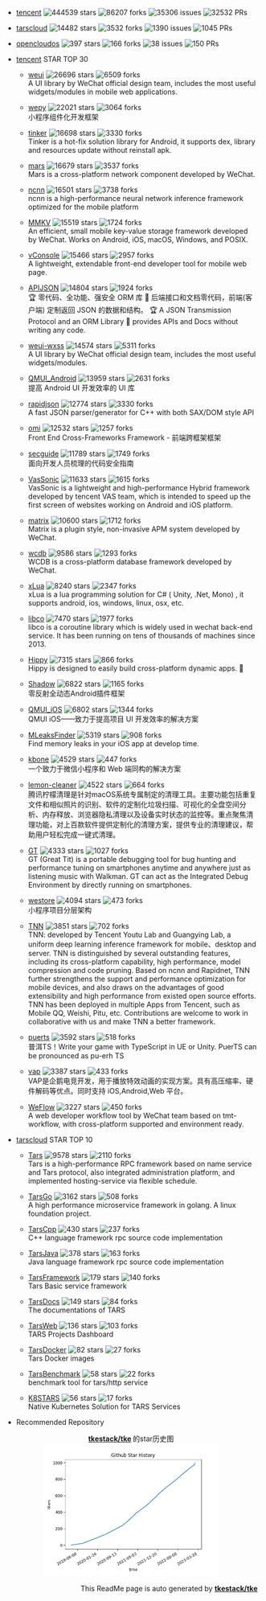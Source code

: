 
+ [tencent](https://github.com/tencent)
![444539 stars](https://img.shields.io/badge/Stars-444539-green)
![86207 forks](https://img.shields.io/badge/Forks-86207-green)
![35306 issues](https://img.shields.io/badge/Issues-35306-green)
![32532 PRs](https://img.shields.io/badge/PRs-32532-green)

+ [tarscloud](https://github.com/tarscloud)
![14482 stars](https://img.shields.io/badge/Stars-14482-green)
![3532 forks](https://img.shields.io/badge/Forks-3532-green)
![1390 issues](https://img.shields.io/badge/Issues-1390-green)
![1045 PRs](https://img.shields.io/badge/PRs-1045-green)

+ [opencloudos](https://github.com/opencloudos)
![397 stars](https://img.shields.io/badge/Stars-397-green)
![166 forks](https://img.shields.io/badge/Forks-166-green)
![38 issues](https://img.shields.io/badge/Issues-38-green)
![150 PRs](https://img.shields.io/badge/PRs-150-green)



+ [tencent](https://github.com/tencent) STAR TOP 30
    
    + [weui](https://github.com/tencent/weui) 
    ![26696 stars](https://img.shields.io/badge/Stars-26696-green)
    ![6509 forks](https://img.shields.io/badge/Forks-6509-green)  
    A UI library by WeChat official design team, includes the most useful widgets/modules in mobile web applications.
    
    + [wepy](https://github.com/tencent/wepy) 
    ![22021 stars](https://img.shields.io/badge/Stars-22021-green)
    ![3064 forks](https://img.shields.io/badge/Forks-3064-green)  
    小程序组件化开发框架
    
    + [tinker](https://github.com/tencent/tinker) 
    ![16698 stars](https://img.shields.io/badge/Stars-16698-green)
    ![3330 forks](https://img.shields.io/badge/Forks-3330-green)  
    Tinker is a hot-fix solution library for Android, it supports dex, library and resources update without reinstall apk.
    
    + [mars](https://github.com/tencent/mars) 
    ![16679 stars](https://img.shields.io/badge/Stars-16679-green)
    ![3537 forks](https://img.shields.io/badge/Forks-3537-green)  
    Mars is a cross-platform network component  developed by WeChat.
    
    + [ncnn](https://github.com/tencent/ncnn) 
    ![16501 stars](https://img.shields.io/badge/Stars-16501-green)
    ![3738 forks](https://img.shields.io/badge/Forks-3738-green)  
    ncnn is a high-performance neural network inference framework optimized for the mobile platform
    
    + [MMKV](https://github.com/tencent/MMKV) 
    ![15519 stars](https://img.shields.io/badge/Stars-15519-green)
    ![1724 forks](https://img.shields.io/badge/Forks-1724-green)  
    An efficient, small mobile key-value storage framework developed by WeChat. Works on Android, iOS, macOS, Windows, and POSIX.
    
    + [vConsole](https://github.com/tencent/vConsole) 
    ![15466 stars](https://img.shields.io/badge/Stars-15466-green)
    ![2957 forks](https://img.shields.io/badge/Forks-2957-green)  
    A lightweight, extendable front-end developer tool for mobile web page.
    
    + [APIJSON](https://github.com/tencent/APIJSON) 
    ![14804 stars](https://img.shields.io/badge/Stars-14804-green)
    ![1924 forks](https://img.shields.io/badge/Forks-1924-green)  
    🏆 零代码、全功能、强安全 ORM 库 🚀 后端接口和文档零代码，前端(客户端) 定制返回 JSON 的数据和结构。 🏆 A JSON Transmission Protocol and an ORM Library 🚀  provides APIs and Docs without writing any code.
    
    + [weui-wxss](https://github.com/tencent/weui-wxss) 
    ![14574 stars](https://img.shields.io/badge/Stars-14574-green)
    ![5311 forks](https://img.shields.io/badge/Forks-5311-green)  
    A UI library by WeChat official design team, includes the most useful widgets/modules.
    
    + [QMUI_Android](https://github.com/tencent/QMUI_Android) 
    ![13959 stars](https://img.shields.io/badge/Stars-13959-green)
    ![2631 forks](https://img.shields.io/badge/Forks-2631-green)  
    提高 Android UI 开发效率的 UI 库
    
    + [rapidjson](https://github.com/tencent/rapidjson) 
    ![12774 stars](https://img.shields.io/badge/Stars-12774-green)
    ![3330 forks](https://img.shields.io/badge/Forks-3330-green)  
    A fast JSON parser/generator for C++ with both SAX/DOM style API
    
    + [omi](https://github.com/tencent/omi) 
    ![12532 stars](https://img.shields.io/badge/Stars-12532-green)
    ![1257 forks](https://img.shields.io/badge/Forks-1257-green)  
     Front End Cross-Frameworks Framework - 前端跨框架框架
    
    + [secguide](https://github.com/tencent/secguide) 
    ![11789 stars](https://img.shields.io/badge/Stars-11789-green)
    ![1749 forks](https://img.shields.io/badge/Forks-1749-green)  
    面向开发人员梳理的代码安全指南
    
    + [VasSonic](https://github.com/tencent/VasSonic) 
    ![11633 stars](https://img.shields.io/badge/Stars-11633-green)
    ![1615 forks](https://img.shields.io/badge/Forks-1615-green)  
    VasSonic is a lightweight and high-performance Hybrid framework developed by tencent VAS team, which is intended to speed up the first screen of websites working on Android and iOS platform. 
    
    + [matrix](https://github.com/tencent/matrix) 
    ![10600 stars](https://img.shields.io/badge/Stars-10600-green)
    ![1712 forks](https://img.shields.io/badge/Forks-1712-green)  
    Matrix is a plugin style, non-invasive APM system developed by WeChat.
    
    + [wcdb](https://github.com/tencent/wcdb) 
    ![9586 stars](https://img.shields.io/badge/Stars-9586-green)
    ![1293 forks](https://img.shields.io/badge/Forks-1293-green)  
    WCDB is a cross-platform database framework developed by WeChat.
    
    + [xLua](https://github.com/tencent/xLua) 
    ![8240 stars](https://img.shields.io/badge/Stars-8240-green)
    ![2347 forks](https://img.shields.io/badge/Forks-2347-green)  
    xLua is a lua programming solution for  C# ( Unity, .Net, Mono) , it supports android, ios, windows, linux, osx, etc.
    
    + [libco](https://github.com/tencent/libco) 
    ![7470 stars](https://img.shields.io/badge/Stars-7470-green)
    ![1977 forks](https://img.shields.io/badge/Forks-1977-green)  
    libco is a coroutine library which is widely used in wechat  back-end service. It has been running on tens of thousands of machines since 2013.
    
    + [Hippy](https://github.com/tencent/Hippy) 
    ![7315 stars](https://img.shields.io/badge/Stars-7315-green)
    ![866 forks](https://img.shields.io/badge/Forks-866-green)  
    Hippy is designed to easily build cross-platform dynamic apps. 👏
    
    + [Shadow](https://github.com/tencent/Shadow) 
    ![6822 stars](https://img.shields.io/badge/Stars-6822-green)
    ![1165 forks](https://img.shields.io/badge/Forks-1165-green)  
    零反射全动态Android插件框架
    
    + [QMUI_iOS](https://github.com/tencent/QMUI_iOS) 
    ![6802 stars](https://img.shields.io/badge/Stars-6802-green)
    ![1344 forks](https://img.shields.io/badge/Forks-1344-green)  
    QMUI iOS——致力于提高项目 UI 开发效率的解决方案
    
    + [MLeaksFinder](https://github.com/tencent/MLeaksFinder) 
    ![5319 stars](https://img.shields.io/badge/Stars-5319-green)
    ![908 forks](https://img.shields.io/badge/Forks-908-green)  
    Find memory leaks in your iOS app at develop time.
    
    + [kbone](https://github.com/tencent/kbone) 
    ![4529 stars](https://img.shields.io/badge/Stars-4529-green)
    ![447 forks](https://img.shields.io/badge/Forks-447-green)  
    一个致力于微信小程序和 Web 端同构的解决方案
    
    + [lemon-cleaner](https://github.com/tencent/lemon-cleaner) 
    ![4522 stars](https://img.shields.io/badge/Stars-4522-green)
    ![664 forks](https://img.shields.io/badge/Forks-664-green)  
    腾讯柠檬清理是针对macOS系统专属制定的清理工具。主要功能包括重复文件和相似照片的识别、软件的定制化垃圾扫描、可视化的全盘空间分析、内存释放、浏览器隐私清理以及设备实时状态的监控等。重点聚焦清理功能，对上百款软件提供定制化的清理方案，提供专业的清理建议，帮助用户轻松完成一键式清理。
    
    + [GT](https://github.com/tencent/GT) 
    ![4333 stars](https://img.shields.io/badge/Stars-4333-green)
    ![1027 forks](https://img.shields.io/badge/Forks-1027-green)  
    GT (Great Tit) is a portable debugging tool for bug hunting and performance tuning on smartphones anytime and anywhere just as listening music with Walkman. GT can act as the Integrated Debug Environment by directly running on smartphones.
    
    + [westore](https://github.com/tencent/westore) 
    ![4094 stars](https://img.shields.io/badge/Stars-4094-green)
    ![473 forks](https://img.shields.io/badge/Forks-473-green)  
    小程序项目分层架构
    
    + [TNN](https://github.com/tencent/TNN) 
    ![3851 stars](https://img.shields.io/badge/Stars-3851-green)
    ![702 forks](https://img.shields.io/badge/Forks-702-green)  
    TNN: developed by Tencent Youtu Lab and Guangying Lab, a uniform deep learning inference framework for mobile、desktop and server. TNN is distinguished by several outstanding features, including its cross-platform capability, high performance, model compression and code pruning. Based on ncnn and Rapidnet, TNN further strengthens the support and performance optimization for mobile devices, and also draws on the advantages of good extensibility and high performance from existed open source efforts. TNN has been deployed in multiple Apps from Tencent, such as Mobile QQ, Weishi, Pitu, etc. Contributions are welcome to work in collaborative with us and make TNN a better framework. 
    
    + [puerts](https://github.com/tencent/puerts) 
    ![3592 stars](https://img.shields.io/badge/Stars-3592-green)
    ![518 forks](https://img.shields.io/badge/Forks-518-green)  
    普洱TS！Write your game with TypeScript in UE or Unity. PuerTS can be pronounced as pu-erh TS
    
    + [vap](https://github.com/tencent/vap) 
    ![3387 stars](https://img.shields.io/badge/Stars-3387-green)
    ![433 forks](https://img.shields.io/badge/Forks-433-green)  
    VAP是企鹅电竞开发，用于播放特效动画的实现方案。具有高压缩率、硬件解码等优点。同时支持 iOS,Android,Web 平台。
    
    + [WeFlow](https://github.com/tencent/WeFlow) 
    ![3227 stars](https://img.shields.io/badge/Stars-3227-green)
    ![450 forks](https://img.shields.io/badge/Forks-450-green)  
    A web developer workflow tool by WeChat team based on tmt-workflow, with cross-platform supported and environment ready.
    

+ [tarscloud](https://github.com/tarscloud) STAR TOP 10
    
    + [Tars](https://github.com/tarscloud/Tars) 
    ![9578 stars](https://img.shields.io/badge/Stars-9578-green)
    ![2110 forks](https://img.shields.io/badge/Forks-2110-green)  
    Tars is a high-performance RPC framework based on name service and Tars protocol, also integrated administration platform, and implemented hosting-service via flexible schedule.
    
    + [TarsGo](https://github.com/tarscloud/TarsGo) 
    ![3162 stars](https://img.shields.io/badge/Stars-3162-green)
    ![508 forks](https://img.shields.io/badge/Forks-508-green)  
    A  high performance microservice  framework  in golang. A linux foundation project.
    
    + [TarsCpp](https://github.com/tarscloud/TarsCpp) 
    ![430 stars](https://img.shields.io/badge/Stars-430-green)
    ![237 forks](https://img.shields.io/badge/Forks-237-green)  
    C++ language framework rpc source code implementation
    
    + [TarsJava](https://github.com/tarscloud/TarsJava) 
    ![378 stars](https://img.shields.io/badge/Stars-378-green)
    ![163 forks](https://img.shields.io/badge/Forks-163-green)  
    Java language framework rpc source code implementation
    
    + [TarsFramework](https://github.com/tarscloud/TarsFramework) 
    ![179 stars](https://img.shields.io/badge/Stars-179-green)
    ![140 forks](https://img.shields.io/badge/Forks-140-green)  
    Tars Basic service framework
    
    + [TarsDocs](https://github.com/tarscloud/TarsDocs) 
    ![149 stars](https://img.shields.io/badge/Stars-149-green)
    ![84 forks](https://img.shields.io/badge/Forks-84-green)  
    The documentations of TARS
    
    + [TarsWeb](https://github.com/tarscloud/TarsWeb) 
    ![136 stars](https://img.shields.io/badge/Stars-136-green)
    ![103 forks](https://img.shields.io/badge/Forks-103-green)  
    TARS Projects Dashboard
    
    + [TarsDocker](https://github.com/tarscloud/TarsDocker) 
    ![82 stars](https://img.shields.io/badge/Stars-82-green)
    ![27 forks](https://img.shields.io/badge/Forks-27-green)  
    Tars Docker  images
    
    + [TarsBenchmark](https://github.com/tarscloud/TarsBenchmark) 
    ![58 stars](https://img.shields.io/badge/Stars-58-green)
    ![22 forks](https://img.shields.io/badge/Forks-22-green)  
    benchmark tool for tars/http service
    
    + [K8STARS](https://github.com/tarscloud/K8STARS) 
    ![56 stars](https://img.shields.io/badge/Stars-56-green)
    ![17 forks](https://img.shields.io/badge/Forks-17-green)  
    Native Kubernetes  Solution for TARS Services
    


+ Recommended Repository  
<p align="center">
      <strong>
        <a href="https://github.com/tkestack/tke" target="_blank">tkestack/tke</a>
      </strong>  的star历史图
  <br>
  <img src="https://raw.githubusercontent.com/ButterAndButterfly/GithubTools/master/data/stars_history.jpg" width="350px"></img>    
</p>

<p align="right">
      This ReadMe page is auto generated by 
      <strong>
        <a href="https://github.com/tkestack/tke" target="_blank">tkestack/tke</a><br>
      </strong>   
</p>